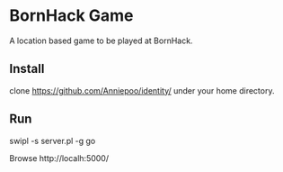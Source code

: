 # BornHack Game

A location based game to be played at BornHack.

## Install

clone https://github.com/Anniepoo/identity/ under your home directory.

## Run

swipl -s server.pl -g go

Browse http://localh:5000/